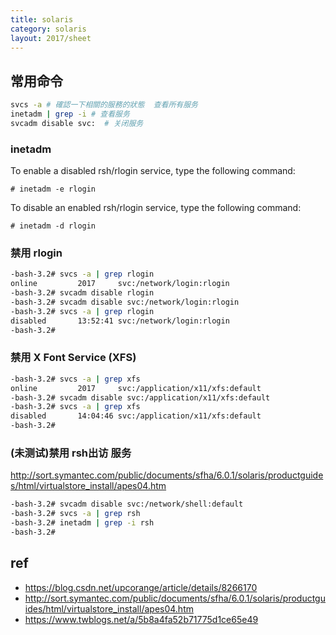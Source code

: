 ```yaml
---
title: solaris
category: solaris
layout: 2017/sheet
---
```


## 常用命令

```bash
svcs -a # 確認一下相關的服務的狀態  查看所有服务
inetadm | grep -i # 查看服务
svcadm disable svc:  # 关闭服务

```



### inetadm

To enable a disabled rsh/rlogin service, type the following command:
```
# inetadm -e rlogin
```
To disable an enabled rsh/rlogin service, type the following command:
```
# inetadm -d rlogin
```

### 禁用 rlogin

```bash
-bash-3.2# svcs -a | grep rlogin
online         2017     svc:/network/login:rlogin
-bash-3.2# svcadm disable rlogin
-bash-3.2# svcadm disable svc:/network/login:rlogin
-bash-3.2# svcs -a | grep rlogin
disabled       13:52:41 svc:/network/login:rlogin
-bash-3.2# 
```


### 禁用 X Font Service (XFS)

```bash
-bash-3.2# svcs -a | grep xfs   
online         2017     svc:/application/x11/xfs:default
-bash-3.2# svcadm disable svc:/application/x11/xfs:default
-bash-3.2# svcs -a | grep xfs
disabled       14:04:46 svc:/application/x11/xfs:default
-bash-3.2# 
```

### (未测试)禁用 rsh出访 服务

http://sort.symantec.com/public/documents/sfha/6.0.1/solaris/productguides/html/virtualstore_install/apes04.htm

```bash
-bash-3.2# svcadm disable svc:/network/shell:default
-bash-3.2# svcs -a | grep rsh
-bash-3.2# inetadm | grep -i rsh  
-bash-3.2# 
```




## ref
- https://blog.csdn.net/upcorange/article/details/8266170
- http://sort.symantec.com/public/documents/sfha/6.0.1/solaris/productguides/html/virtualstore_install/apes04.htm
- https://www.twblogs.net/a/5b8a4fa52b71775d1ce65e49
